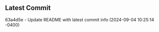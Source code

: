 
## Latest Commit
63a4d5e - Update README with latest commit info (2024-09-04 10:25:14 -0400) <Yunxi-Zhou>
